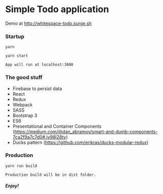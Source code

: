 # Simple Todo application
Demo at http://whitespace-todo.surge.sh

### Startup
```
yarn

yarn start

App will run at localhost:3000
```

### The good stuff
* Firebase to persist data
* React
* Redux
* Webpack
* SASS
* Bootstrap 3
* ES6
* Presentational and Container Components (https://medium.com/@dan_abramov/smart-and-dumb-components-7ca2f9a7c7d0#.jy98l28ty)
* Ducks pattern (https://github.com/erikras/ducks-modular-redux)

### Production
```
yarn run build

Production build will be in dist folder.
```

##### Enjoy! 

